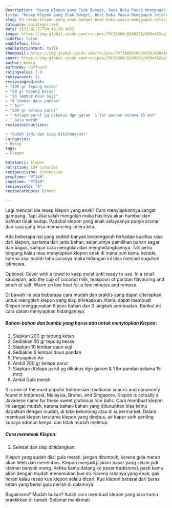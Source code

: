 ```yaml
---
description: "Resep Klepon yang Enak Banget, Buat Buka Puasa Menggugah Selera"
title: "Resep Klepon yang Enak Banget, Buat Buka Puasa Menggugah Selera"
slug: 83-resep-klepon-yang-enak-banget-buat-buka-puasa-menggugah-selera
category: Uncategorized
date: 2023-01-27T04:43:59.488Z
image: https://img-global.cpcdn.com/recipes/79f28860c0280298/680x482cq70/klepon-foto-resep-utama.jpg
hideToc: false
enableToc: true
enableTocContent: false
thumbnail: https://img-global.cpcdn.com/recipes/79f28860c0280298/680x482cq70/klepon-foto-resep-utama.jpg
cover: https://img-global.cpcdn.com/recipes/79f28860c0280298/680x482cq70/klepon-foto-resep-utama.jpg
author: Admin
authorAv: notfound
ratingvalue: 3.8
reviewcount: 21
recipeingredient:
- "200 gr tepung ketan"
- "50 gr tepung beras"
- "10 lembar daun suji"
- "6 lembar daun pandan"
- " Air"
- "200 gr kelapa parut"
- " Kelapa parut yg dikukus dgn garam  1 lbr pandan selama 15 mnt"
- " Gula merah"
recipeinstructions:

- "Sudah jadi dan siap dihidangkan!"
categories:
- Resep
tags:
- klepon

katakunci: klepon 
nutrition: 154 calories
recipecuisine: Indonesian
preptime: "PT14M"
cooktime: "PT54M"
recipeyield: "4"
recipecategory: Dinner

---
```



Lagi mencari ide resep klepon yang enak? Cara menyiapkannya sangat gampang. Tapi Jika salah mengolah maka hasilnya akan hambar dan bahkan tidak sedap. Padahal klepon yang enak selayaknya punya aroma dan rasa yang bisa memancing selera kita.


Ada beberapa hal yang sedikit banyak berpengaruh terhadap kualitas rasa dari klepon, pertama dari jenis bahan, selanjutnya pemilihan bahan segar dan bagus, sampai cara mengolah dan menghidangkannya. Tak perlu bingung kalau mau menyiapkan klepon enak di mana pun kamu berada, karena asal sudah tahu caranya maka hidangan ini bisa menjadi suguhan istimewa.

Optional: Cover with a towel to keep moist until ready to use. In a small saucepan, add the cup of coconut milk, teaspoon of pandan flavouring and pinch of salt. Warm on low heat for a few minutes and remove.


Di bawah ini ada beberapa cara mudah dan praktis yang dapat diterapkan untuk mengolah klepon yang siap dikreasikan. Kamu dapat membuat Klepon menggunakan 8 jenis bahan dan 0 langkah pembuatan. Berikut ini cara dalam menyiapkan hidangannya.

<!--inarticleads1-->

##### Bahan-bahan dan bumbu yang harus ada untuk menyiapkan Klepon:

1. Siapkan 200 gr tepung ketan
1. Sediakan 50 gr tepung beras
1. Siapkan 10 lembar daun suji
1. Sediakan 6 lembar daun pandan
1. Persiapkan  Air
1. Ambil 200 gr kelapa parut
1. Siapkan  (Kelapa parut yg dikukus dgn garam &amp; 1 lbr pandan selama 15 mnt)
1. Ambil  Gula merah


It is one of the most popular Indonesian traditional snacks and commonly found in Indonesia, Malaysia, Brunei, and Singapore. Klepon is actually a Javanese name for these sweet glutinous rice balls. Cara membuat klepon ini sangat mudah, karena bahan-bahan yang dibutuhkan bisa kamu dapatkan dengan mudah, di toko kelontong atau di supermarket. Dalam membuat klepon terutama klepon yang direbus, air kapur sirih penting supaya adonan kenyal dan tidak mudah meletup. 

<!--inarticleads2-->

##### Cara memasak Klepon:


1. Selesai dan siap dihidangkan!

Klepon yang sudah diisi gula merah, jangan ditumpuk, karena gula merah akan leleh dan merembes. Klepon menjadi jajanan pasar yang selalu jadi idaman banyak orang. Ketika kamu datang ke pasar tradisional, pasti kamu akan dengan mudah menemukan kue ini. Karena rasanya yang enak, gak heran kalau resep kue klepon selalu dicari. Kue klepon berasal dari beras ketan yang berisi gula merah di dalamnya. 

Bagaimana? Mudah bukan? Itulah cara membuat klepon yang bisa kamu praktikkan di rumah. Selamat menikmati
